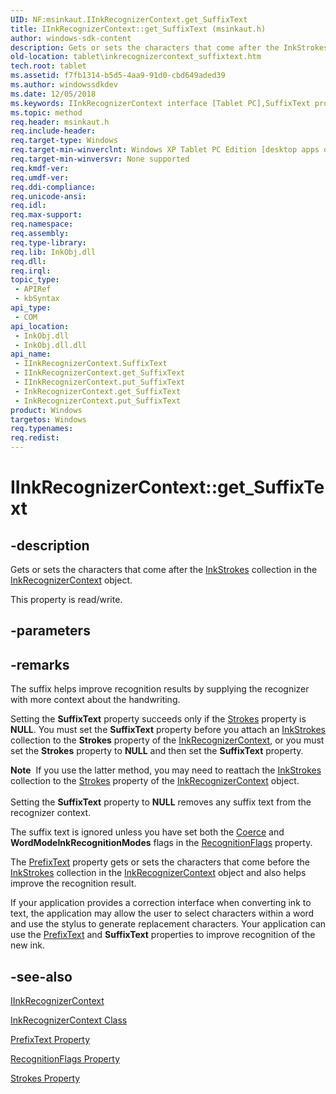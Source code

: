 ```yaml
---
UID: NF:msinkaut.IInkRecognizerContext.get_SuffixText
title: IInkRecognizerContext::get_SuffixText (msinkaut.h)
author: windows-sdk-content
description: Gets or sets the characters that come after the InkStrokes collection in the InkRecognizerContext object.
old-location: tablet\inkrecognizercontext_suffixtext.htm
tech.root: tablet
ms.assetid: f7fb1314-b5d5-4aa9-91d0-cbd649aded39
ms.author: windowssdkdev
ms.date: 12/05/2018
ms.keywords: IInkRecognizerContext interface [Tablet PC],SuffixText property, IInkRecognizerContext.SuffixText, IInkRecognizerContext.get_SuffixText, IInkRecognizerContext::SuffixText, IInkRecognizerContext::get_SuffixText, IInkRecognizerContext::put_SuffixText, InkRecognizerContext.get_SuffixText, InkRecognizerContext.put_SuffixText, SuffixText property [Tablet PC], SuffixText property [Tablet PC],IInkRecognizerContext interface, f7fb1314-b5d5-4aa9-91d0-cbd649aded39, get_SuffixText, msinkaut/IInkRecognizerContext::SuffixText, msinkaut/IInkRecognizerContext::get_SuffixText, msinkaut/IInkRecognizerContext::put_SuffixText, put_SuffixText, tablet.inkrecognizercontext_suffixtext
ms.topic: method
req.header: msinkaut.h
req.include-header: 
req.target-type: Windows
req.target-min-winverclnt: Windows XP Tablet PC Edition [desktop apps only]
req.target-min-winversvr: None supported
req.kmdf-ver: 
req.umdf-ver: 
req.ddi-compliance: 
req.unicode-ansi: 
req.idl: 
req.max-support: 
req.namespace: 
req.assembly: 
req.type-library: 
req.lib: InkObj.dll
req.dll: 
req.irql: 
topic_type:
 - APIRef
 - kbSyntax
api_type:
 - COM
api_location:
 - InkObj.dll
 - InkObj.dll.dll
api_name:
 - IInkRecognizerContext.SuffixText
 - IInkRecognizerContext.get_SuffixText
 - IInkRecognizerContext.put_SuffixText
 - InkRecognizerContext.get_SuffixText
 - InkRecognizerContext.put_SuffixText
product: Windows
targetos: Windows
req.typenames: 
req.redist: 
---
```


# IInkRecognizerContext::get_SuffixText


## -description



Gets or sets the characters that come after the <a href="https://msdn.microsoft.com/c7fb921c-0bd2-48aa-b092-ab1fb08c0697">InkStrokes</a> collection in the <a href="https://msdn.microsoft.com/2b39fd32-831d-4606-8600-b52aaa7ed882">InkRecognizerContext</a> object.



This property is read/write.


## -parameters


## -remarks



The suffix helps improve recognition results by supplying the recognizer with more context about the handwriting.

Setting the <b>SuffixText</b> property succeeds only if the <a href="https://msdn.microsoft.com/af31559b-741e-4af2-8c35-9e34ad1af85f">Strokes</a> property is <b>NULL</b>. You must set the <b>SuffixText</b> property before you attach an <a href="https://msdn.microsoft.com/c7fb921c-0bd2-48aa-b092-ab1fb08c0697">InkStrokes</a> collection to the <b>Strokes</b> property of the <a href="https://msdn.microsoft.com/2b39fd32-831d-4606-8600-b52aaa7ed882">InkRecognizerContext</a>, or you must set the <b>Strokes</b> property to <b>NULL</b> and then set the <b>SuffixText</b> property.

<div class="alert"><b>Note</b>  If you use the latter method, you may need to reattach the <a href="https://msdn.microsoft.com/c7fb921c-0bd2-48aa-b092-ab1fb08c0697">InkStrokes</a> collection to the <a href="https://msdn.microsoft.com/af31559b-741e-4af2-8c35-9e34ad1af85f">Strokes</a> property of the <a href="https://msdn.microsoft.com/2b39fd32-831d-4606-8600-b52aaa7ed882">InkRecognizerContext</a> object.</div>
<div> </div>
Setting the <b>SuffixText</b> property to <b>NULL</b> removes any suffix text from the recognizer context.

The suffix text is ignored unless you have set both the <a href="https://msdn.microsoft.com/ab9f4164-ea07-41d1-be6a-50009fa9464d">Coerce</a> and <b>WordMode</b><b>InkRecognitionModes</b> flags in the <a href="https://msdn.microsoft.com/71b02f99-4076-4c56-b88a-4201b7033411">RecognitionFlags</a> property.

The <a href="https://msdn.microsoft.com/fe5c91ce-c53e-4f33-bd67-2f1c10e5cf97">PrefixText</a> property gets or sets the characters that come before the <a href="https://msdn.microsoft.com/c7fb921c-0bd2-48aa-b092-ab1fb08c0697">InkStrokes</a> collection in the <a href="https://msdn.microsoft.com/2b39fd32-831d-4606-8600-b52aaa7ed882">InkRecognizerContext</a> object and also helps improve the recognition result.

If your application provides a correction interface when converting ink to text, the application may allow the user to select characters within a word and use the stylus to generate replacement characters. Your application can use the <a href="https://msdn.microsoft.com/fe5c91ce-c53e-4f33-bd67-2f1c10e5cf97">PrefixText</a> and <b>SuffixText</b> properties to improve recognition of the new ink.




## -see-also




<a href="https://msdn.microsoft.com/en-us/library/Mt846801(v=VS.85).aspx">IInkRecognizerContext</a>



<a href="https://msdn.microsoft.com/2b39fd32-831d-4606-8600-b52aaa7ed882">InkRecognizerContext Class</a>



<a href="https://msdn.microsoft.com/fe5c91ce-c53e-4f33-bd67-2f1c10e5cf97">PrefixText Property</a>



<a href="https://msdn.microsoft.com/71b02f99-4076-4c56-b88a-4201b7033411">RecognitionFlags Property</a>



<a href="https://msdn.microsoft.com/b65f1b71-b0a4-4de2-9321-f660bcd2d3ce">Strokes Property</a>
 

 

